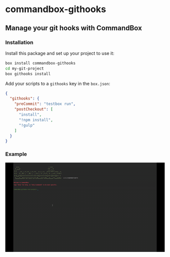 # commandbox-githooks

## Manage your git hooks with CommandBox

### Installation

Install this package and set up your project to use it:

```bash
box install commandbox-githooks
cd my-git-project
box githooks install
```

Add your scripts to a `githooks` key in the `box.json`:

```json
{
  "githooks": {
    "preCommit": "testbox run",
    "postCheckout": [
      "install",
      "!npm install",
      "!gulp"
    ]
  }
}
```

### Example

![commandbox-githooks example](commandbox-githooks.gif)
